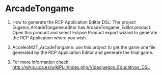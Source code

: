 ArcadeTongame
=============

1) How to generate the RCP Application Editor DSL: 
The project Eugenia_ArcadeTongame.editor has ArcadeTongame_Editor.product. Open this product and select Eclipse Product export wizard to generate the RCP Application where you wish.


2) AcceleoM2T_ArcadeTongame: use this project to get the game xmi file generated by the RCP Application Editor and generate the final game.


3) For more information check: http://wikis.uca.es/wikiPLII/index.php/Videojuegos_Educativos_DSL
